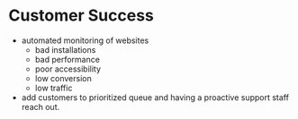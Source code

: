 # Customer Success

- automated monitoring of websites
  - bad installations
  - bad performance
  - poor accessibility
  - low conversion
  - low traffic
- add customers to prioritized queue and having a proactive support staff reach out.
